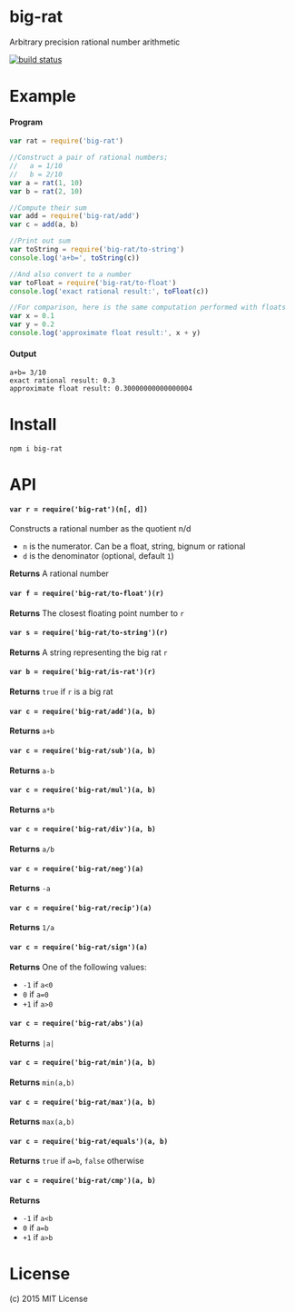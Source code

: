 big-rat
=======
Arbitrary precision rational number arithmetic

[![build status](https://secure.travis-ci.org/rat-nest/big-rat.png)](http://travis-ci.org/rat-nest/big-rat)

# Example

#### Program

```javascript
var rat = require('big-rat')

//Construct a pair of rational numbers;
//   a = 1/10
//   b = 2/10
var a = rat(1, 10)
var b = rat(2, 10)

//Compute their sum
var add = require('big-rat/add')
var c = add(a, b)

//Print out sum
var toString = require('big-rat/to-string')
console.log('a+b=', toString(c))

//And also convert to a number
var toFloat = require('big-rat/to-float')
console.log('exact rational result:', toFloat(c))

//For comparison, here is the same computation performed with floats
var x = 0.1
var y = 0.2
console.log('approximate float result:', x + y)
```

#### Output

```
a+b= 3/10
exact rational result: 0.3
approximate float result: 0.30000000000000004
```

# Install

```
npm i big-rat
```

# API

#### `var r = require('big-rat')(n[, d])`
Constructs a rational number as the quotient n/d

* `n` is the numerator.  Can be a float, string, bignum or rational
* `d` is the denominator (optional, default `1`)

**Returns** A rational number

#### `var f = require('big-rat/to-float')(r)`

**Returns** The closest floating point number to `r`

#### `var s = require('big-rat/to-string')(r)`

**Returns** A string representing the big rat `r`

#### `var b = require('big-rat/is-rat')(r)`

**Returns** `true` if `r` is a big rat

#### `var c = require('big-rat/add')(a, b)`

**Returns** `a+b`

#### `var c = require('big-rat/sub')(a, b)`

**Returns** `a-b`

#### `var c = require('big-rat/mul')(a, b)`

**Returns** `a*b`

#### `var c = require('big-rat/div')(a, b)`

**Returns** `a/b`

#### `var c = require('big-rat/neg')(a)`

**Returns** `-a`

#### `var c = require('big-rat/recip')(a)`

**Returns** `1/a`

#### `var c = require('big-rat/sign')(a)`

**Returns** One of the following values:

* `-1` if `a<0`
* `0` if `a=0`
* `+1` if `a>0`

#### `var c = require('big-rat/abs')(a)`

**Returns** `|a|`

#### `var c = require('big-rat/min')(a, b)`

**Returns** `min(a,b)`

#### `var c = require('big-rat/max')(a, b)`

**Returns** `max(a,b)`

#### `var c = require('big-rat/equals')(a, b)`

**Returns** `true` if `a=b`, `false` otherwise

#### `var c = require('big-rat/cmp')(a, b)`

**Returns**

* `-1` if `a<b`
* `0` if `a=b`
* `+1` if `a>b`

# License

(c) 2015 MIT License
